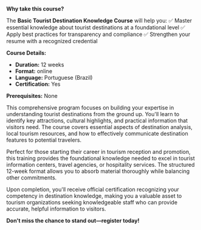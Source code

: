 **Why take this course?**

The **Basic Tourist Destination Knowledge Course** will help you:
✅ Master essential knowledge about tourist destinations at a foundational level
✅ Apply best practices for transparency and compliance
✅ Strengthen your resume with a recognized credential

**Course Details:**
- **Duration:** 12 weeks
- **Format:** online
- **Language:** Portuguese (Brazil)
- **Certification:** Yes

**Prerequisites:**
None

This comprehensive program focuses on building your expertise in understanding tourist destinations from the ground up. You'll learn to identify key attractions, cultural highlights, and practical information that visitors need. The course covers essential aspects of destination analysis, local tourism resources, and how to effectively communicate destination features to potential travelers.

Perfect for those starting their career in tourism reception and promotion, this training provides the foundational knowledge needed to excel in tourist information centers, travel agencies, or hospitality services. The structured 12-week format allows you to absorb material thoroughly while balancing other commitments.

Upon completion, you'll receive official certification recognizing your competency in destination knowledge, making you a valuable asset to tourism organizations seeking knowledgeable staff who can provide accurate, helpful information to visitors.

**Don't miss the chance to stand out—register today!**